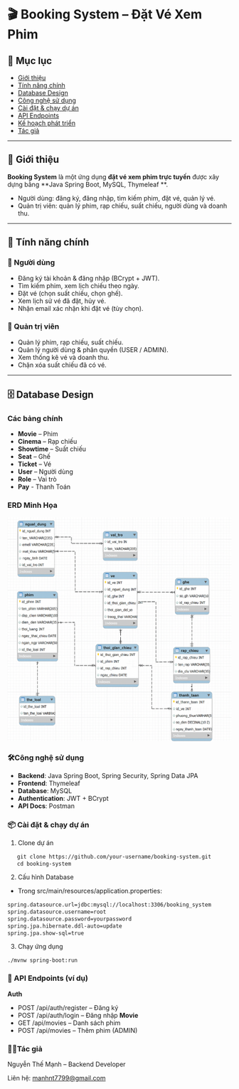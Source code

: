 # 🎬 Booking System – Đặt Vé Xem Phim

## 📑 Mục lục
- [Giới thiệu](#-giới-thiệu)
- [Tính năng chính](#-tính-năng-chính)
- [Database Design](#-database-design)
- [Công nghệ sử dụng](#-công-nghệ-sử-dụng)
- [Cài đặt & chạy dự án](#-cài-đặt--chạy-dự-án)
- [API Endpoints](#-api-endpoints)
- [Kế hoạch phát triển](#-kế-hoạch-phát-triển)
- [Tác giả](#-tác-giả)

---

## 📌 Giới thiệu
**Booking System** là một ứng dụng **đặt vé xem phim trực tuyến** được xây dựng bằng **Java Spring Boot, MySQL, Thymeleaf **.

- Người dùng: đăng ký, đăng nhập, tìm kiếm phim, đặt vé, quản lý vé.
- Quản trị viên: quản lý phim, rạp chiếu, suất chiếu, người dùng và doanh thu.

---

## 🚀 Tính năng chính

### 👤 Người dùng
- Đăng ký tài khoản & đăng nhập (BCrypt + JWT).
- Tìm kiếm phim, xem lịch chiếu theo ngày.
- Đặt vé (chọn suất chiếu, chọn ghế).
- Xem lịch sử vé đã đặt, hủy vé.
- Nhận email xác nhận khi đặt vé (tùy chọn).

### 🔧 Quản trị viên
- Quản lý phim, rạp chiếu, suất chiếu.
- Quản lý người dùng & phân quyền (USER / ADMIN).
- Xem thống kê vé và doanh thu.
- Chặn xóa suất chiếu đã có vé.

---

## 🗄️ Database Design

### Các bảng chính
- **Movie** – Phim
- **Cinema** – Rạp chiếu
- **Showtime** – Suất chiếu
- **Seat** – Ghế
- **Ticket** – Vé
- **User** – Người dùng
- **Role** – Vai trò
- **Pay** - Thanh Toán

### ERD Minh Họa
![ERD.png](images/ERD.png)

### 🛠️Công nghệ sử dụng
- **Backend**: Java Spring Boot, Spring Security, Spring Data JPA
- **Frontend**: Thymeleaf 
- **Database**: MySQL
- **Authentication**: JWT + BCrypt
- **API Docs**: Postman

### 📦 Cài đặt & chạy dự án
1. Clone dự án
```mermaid
   git clone https://github.com/your-username/booking-system.git
   cd booking-system
```
2. Cấu hình Database
- Trong src/main/resources/application.properties:
```mermaid
spring.datasource.url=jdbc:mysql://localhost:3306/booking_system
spring.datasource.username=root
spring.datasource.password=yourpassword
spring.jpa.hibernate.ddl-auto=update
spring.jpa.show-sql=true
```
3. Chạy ứng dụng
```mermaid
./mvnw spring-boot:run
```
### 📖 API Endpoints (ví dụ)
**Auth**
- POST /api/auth/register – Đăng ký
- POST /api/auth/login – Đăng nhập
**Movie**
- GET /api/movies – Danh sách phim
- POST /api/movies – Thêm phim (ADMIN)
### 👨‍💻Tác giả

Nguyễn Thế Mạnh – Backend Developer

Liên hệ: manhnt7799@gmail.com
